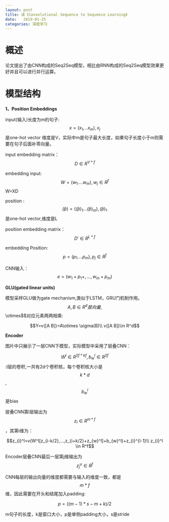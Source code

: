 ```yaml
---
layout: post
title: 读《Convolutional Sequence to Sequence Learning》
date:   2019-01-25
categories: 深度学习
---
```


# 概述

论文提出了由CNN构成的Seq2Seq模型，相比由RNN构成的Seq2Seq模型效果更好并且可以进行并行运算。

# 模型结构  

**1、Position Embeddings**   

input(输入)长度为m的句子:$$x=(x_{1},..x_{m}),x_{j}$$是one-hot vector 维度是V，实际中m是句子最大长度，如果句子长度小于m则需要在句子后面补零向量。     

input embedding matrix： $$D\in R^{V*f}$$    

embedding input: $$W=(w_{1}....w_{m}),w_{j}\in R^f$$  W=XD   

position :$$\hat(p)=(\hat(p)_{1}...\hat(p)_{m}),\hat(p)_{1}$$是one-hot vector,维度是L   

position embedding matrix： $$D'\in R^{L*f}$$    

embedding Position: $$p=(p_{1}....p_{m}),p_{j}\in R^f$$    

CNN输入：$$e=(w_{1}+p_{1}+,...,w_{m}+p_{m})$$   



**GLU(gated linear units)**  

模型采样GLU做为gate mechanism,类似于LSTM，GRU门机制作用。    
$$A,B \in R^{d}是向量,$$\otimes$$对应元素两两相乘:

$$Y=v([A B])=A\otimes \sigma(B)\\
v([A B])\in R^d$$  

**Encoder**  

图片中只展示了一层CNN下模型，实际模型中采用了层叠CNN： 

$$W^l\in R^{2f*kf},b_{w}^l \in R^{2f}$$:l层的卷积,一共有2d个卷积核，每个卷积核大小是$$k*d$$ , $$b_{w}^l$$是bias    

层叠CNN第l层输出为$$z_{l} \in R^{m*f}$$，其第i维为： 

$$z_{i}^l=v(W^l[z_{i-k/2},...,z_{i+k/2}+z_{w}^l]+b_{w}^l)+z_{i}^{l-1}\\
z_{i}^l \in R^f$$     

Encoder层叠CNN最后一层第j维输出为$$z_{j}^u\in R^f$$  

CNN每层的输出向量的维度都需要与输入的维度一致，都是$$m*f$$维，因此需要在开头和结尾加入padding:

$$p=((m-1)*s-m+k)/2$$

m句子的长度，k是窗口大小，p是单侧padding大小，s是stride

